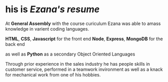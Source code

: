# his is _Ezana's resume_

At **General Assembly** with the course curiculum Ezana was able to amass knowledge in varient coding languages.

**HTML**, **CSS**, **Javascript** for the front end
**Node**, **Express**, **MongoDB** for the back end

as well as **Python** as a secondary Object Oriented Languages 

Through prior experience in the sales industry he has 
people skills in customer service, performed in a teamwork invironment 
as well as a knack for mechanical work from one of his hobbies.

